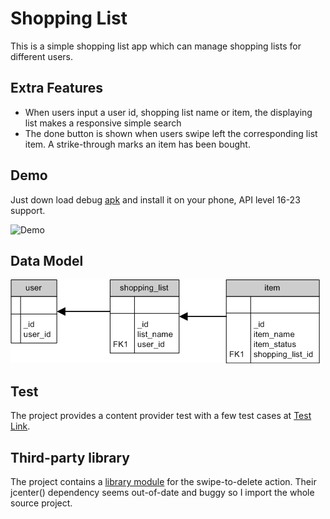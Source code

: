 # Shopping List

This is a simple shopping list app which can manage shopping lists for different users.

## Extra Features
- When users input a user id, shopping list name or item, the displaying list makes a responsive simple search
- The done button is shown when users swipe left the corresponding list item. A strike-through marks an item has been bought.

## Demo
Just down load debug [apk](https://github.com/czheng035/Shopping-List/blob/master/app-debug.apk) and install it on your phone, API level 16-23 support.

![Demo](https://github.com/czheng035/Shopping-List/blob/master/demo.gif)

## Data Model
![Data Model](https://github.com/czheng035/Shopping-List/blob/master/data-model.png)

## Test
The project provides a content provider test with a few test cases at [Test Link](https://github.com/czheng035/Shopping-List/tree/master/app/src/androidTest/java/com/knowroaming/czheng035/shoppinglist/data).

## Third-party library
The project contains a [library module](https://github.com/daimajia/AndroidSwipeLayout) for the swipe-to-delete action. Their jcenter() dependency seems out-of-date and buggy so I import the whole source project.